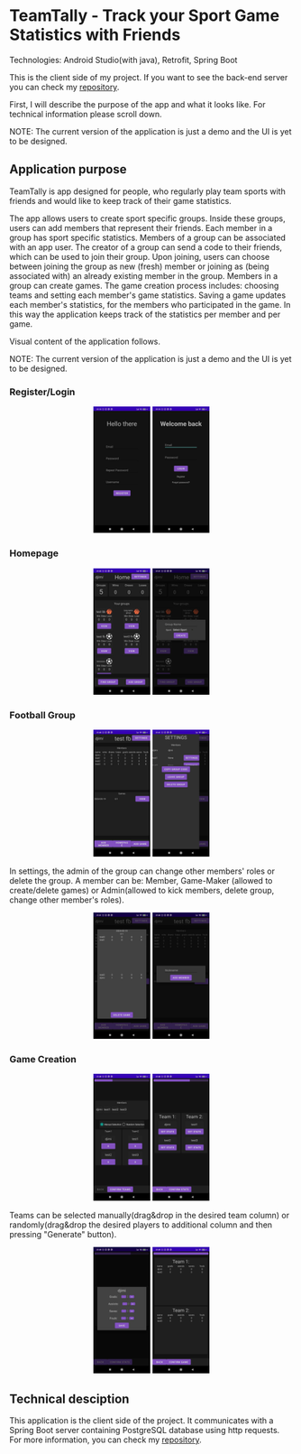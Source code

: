 # TeamTally - Track your Sport Game Statistics with Friends

Technologies: Android Studio(with java), Retrofit, Spring Boot

This is the client side of my project. If you want to see the back-end server you can check my [repository](https://github.com/Djimi02/Sport-App-Server). 

First, I will describe the purpose of the app and what it looks like. For technical information please scroll down.

NOTE: The current version of the application is just a demo and the UI is yet to be designed.

## Application purpose
TeamTally is app designed for people, who regularly play team sports with friends and would like to keep track of their game statistics.

The app allows users to create sport specific groups. Inside these groups, users can add members that represent their friends. Each member in a group has sport specific statistics. Members of a group can be associated with an app user. The creator of a group can send a code to their friends, which can be used to join their group. Upon joining, users can choose between joining the group as new (fresh) member or joining as (being associated with) an already existing member in the group. Members in a group can create games. The game creation process includes: choosing teams and setting each member's game statistics. Saving a game updates each member's statistics, for the members who participated in the game. In this way the application keeps track of the statistics per member and per game.

Visual content of the application follows.

NOTE: The current version of the application is just a demo and the UI is yet to be designed.

### Register/Login

<div align="center">
	<img width = "20%" src="https://github.com/Djimi02/Sport-App-Client/blob/main/images/register.jpg">
    <img width = "20%" src="https://github.com/Djimi02/Sport-App-Client/blob/main/images/login.jpg">
</div>


### Homepage

<div align="center">
	<img width = "20%" src="https://github.com/Djimi02/Sport-App-Client/blob/main/images/homepage.jpg" alt = "Homepage Overview">
    <img width = "20%" src="https://github.com/Djimi02/Sport-App-Client/blob/main/images/homepage_add_group.jpg" alt = "Creating Group">
</div>

### Football Group

<div align="center">
	<img width = "20%" src="https://github.com/Djimi02/Sport-App-Client/blob/main/images/fb_group.jpg" alt = "FB Group Overview">
    <img width = "20%" src="https://github.com/Djimi02/Sport-App-Client/blob/main/images/group_settings.jpg" alt = "Group Settings">
</div>

In settings, the admin of the group can change other members' roles or delete the group. A member can be: Member, Game-Maker (allowed to create/delete games) or Admin(allowed to kick members, delete group, change other member's roles).

<div align="center">
	<img width = "20%" src="https://github.com/Djimi02/Sport-App-Client/blob/main/images/game_view.jpg" alt = "Viewing a saved game">
    <img width = "20%" src="https://github.com/Djimi02/Sport-App-Client/blob/main/images/group_add_member.jpg" alt = "Adding Member">
</div>

### Game Creation

<div align="center">
	<img width = "20%" src="https://github.com/Djimi02/Sport-App-Client/blob/main/images/game_step_1.jpg" alt = "Choosing Teams">
    <img width = "20%" src="https://github.com/Djimi02/Sport-App-Client/blob/main/images/game_step_2.jpg" alt = "Game Creation Step 2">
</div>

Teams can be selected manually(drag&drop in the desired team column) or randomly(drag&drop the desired players to additional column and then pressing "Generate" button).

<div align="center">
	<img width = "20%" src="https://github.com/Djimi02/Sport-App-Client/blob/main/images/game_step_2_stat_selection.jpg" alt = "Selecting Sport Specific Stats for each member">
    <img width = "20%" src="https://github.com/Djimi02/Sport-App-Client/blob/main/images/game_step_3.jpg" alt = "Finalizing Game Creating">
</div>

## Technical desciption

This application is the client side of the project. It communicates with a Spring Boot server containing PostgreSQL database using http requests. For more information, you can check my [repository](https://github.com/Djimi02/Sport-App-Server).
